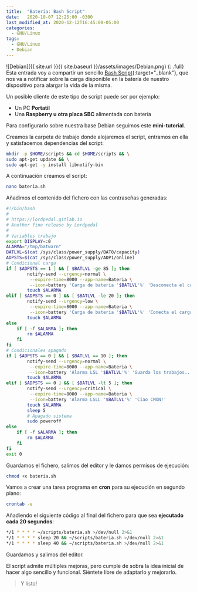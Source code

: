 ```yaml
---
title:  "Batería: Bash Script"
date:   2020-10-07 12:25:00 -0300
last_modified_at: 2020-12-12T16:45:00-05:00
categories:
  - GNU/Linux
tags:
  - GNU/Linux
  - Debian
---
```


![Debian]({{ site.url }}{{ site.baseurl }}/assets/images/Debian.png)
{: .full}
Esta entrada voy a compartir un sencillo [Bash Script](https://es.wikipedia.org/wiki/Bash){:target="_blank"}, que nos va a notificar sobre la carga disponible en la batería de nuestro dispositivo para alargar la vida de la misma.

Un posible cliente de este tipo de script puede ser por ejemplo:

- Un PC **Portatil**
- Una **Raspberry u otra placa SBC** alimentada con batería

Para configurarlo sobre nuestra base Debian seguimos este **mini-tutorial**. 

Creamos la carpeta de trabajo donde alojaremos el script, entramos en ella y satisfacemos dependencias del script:

```bash
mkdir -p $HOME/scripts && cd $HOME/scripts && \
sudo apt-get update && \
sudo apt-get -y install libnotify-bin
```
A continuación creamos el script:

```bash
nano bateria.sh
```

Añadimos el contenido del fichero con las contraseñas generadas:

```bash
#!/bin/bash
#
# https://lordpedal.gitlab.io
# Another fine release by Lordpedal
#
# Variables trabajo
export DISPLAY=:0
ALARMA="/tmp/batwarn"
BATLVL=$(cat /sys/class/power_supply/BAT0/capacity)
ADPSTS=$(cat /sys/class/power_supply/ADP1/online)
# Condicional carga
if [ $ADPSTS == 1 ] && [ $BATLVL -ge 85 ]; then
        notify-send --urgency=normal \
         --expire-time=8000 --app-name=Bateria \
         --icon=battery 'Carga de batería '$BATLVL'%' 'Desconecta el cargador por favor'
        touch $ALARMA
elif [ $ADPSTS == 0 ] && [ $BATLVL -le 20 ]; then
        notify-send --urgency=low \
         --expire-time=8000 --app-name=Bateria \
         --icon=battery 'Carga de batería '$BATLVL'%' 'Conecta el cargador por favor'
        touch $ALARMA
else
    if [ -f $ALARMA ]; then
        rm $ALARMA
    fi
fi
# Condicionales apagado
if [ $ADPSTS == 0 ] && [ $BATLVL == 10 ]; then
        notify-send --urgency=normal \
         --expire-time=8000 --app-name=Bateria \
         --icon=battery 'Alarma LSL '$BATLVL'%' 'Guarda los trabajos...'
        touch $ALARMA
elif [ $ADPSTS == 0 ] && [ $BATLVL -lt 5 ]; then
        notify-send --urgency=critical \
         --expire-time=8000 --app-name=Bateria \
         --icon=battery 'Alarma LSLL '$BATLVL'%' 'Ciao CMON!'
        touch $ALARMA
        sleep 5
        # Apagado sistema
        sudo poweroff
else
    if [ -f $ALARMA ]; then
        rm $ALARMA
    fi
fi
exit 0
```

Guardamos el fichero, salimos del editor y le damos permisos de ejecución:

```bash
chmod +x bateria.sh
```

Vamos a crear una tarea programa en **cron** para su ejecución en segundo plano:

```bash
crontab -e
```

Añadiendo el siguiente código al final del fichero para que sea **ejecutado cada 20 segundos**:

```bash
*/1 * * * * ~/scripts/bateria.sh >/dev/null 2>&1
*/1 * * * * sleep 20 && ~/scripts/bateria.sh >/dev/null 2>&1
*/1 * * * * sleep 40 && ~/scripts/bateria.sh >/dev/null 2>&1
```

Guardamos y salimos del editor.

El script admite múltiples mejoras, pero cumple de sobra la idea inicial de hacer algo sencillo y funcional. Siéntete libre de adaptarlo y mejorarlo.

> Y listo!